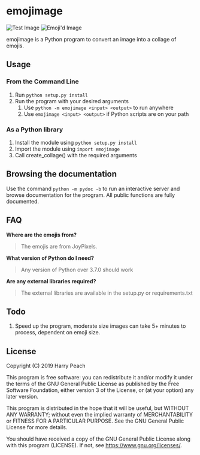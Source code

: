 # emojimage

![Test Image](https://user-images.githubusercontent.com/4750998/59804960-ca430000-92e7-11e9-9207-8bfa3870fcf3.png?s=200)
![Emoji'd Image](https://user-images.githubusercontent.com/4750998/59889195-262e8700-93c3-11e9-9eb2-ea328b5f620d.png?s=200)

emojimage is a Python program to convert an image into a collage of emojis.

## Usage

### From the Command Line

1. Run ```python setup.py install```
2. Run the program with your desired arguments
   1. Use ```python -m emojimage <input> <output>``` to run anywhere
   2. Use ```emojimage <input> <output>``` if Python scripts are on your path

### As a Python library

1. Install the module using ```python setup.py install```
2. Import the module using ```import emojimage```
3. Call create_collage() with the required arguments

## Browsing the documentation

Use the command ```python -m pydoc -b``` to run an interactive server and browse documentation for the program. All public functions are fully documented.

## FAQ

**Where are the emojis from?**

> The emojis are from JoyPixels.

**What version of Python do I need?**

> Any version of Python over 3.7.0 should work

**Are any external libraries required?**

> The external libraries are available in the setup.py or requirements.txt

## Todo

1. Speed up the program, moderate size images can take 5+ minutes to process, dependent on emoji size.

## License

Copyright (C) 2019 Harry Peach

This program is free software: you can redistribute it and/or modify
it under the terms of the GNU General Public License as published by
the Free Software Foundation, either version 3 of the License, or
(at your option) any later version.

This program is distributed in the hope that it will be useful,
but WITHOUT ANY WARRANTY; without even the implied warranty of
MERCHANTABILITY or FITNESS FOR A PARTICULAR PURPOSE.  See the
GNU General Public License for more details.

You should have received a copy of the GNU General Public License
along with this program (LICENSE). If not, see <https://www.gnu.org/licenses/>.

